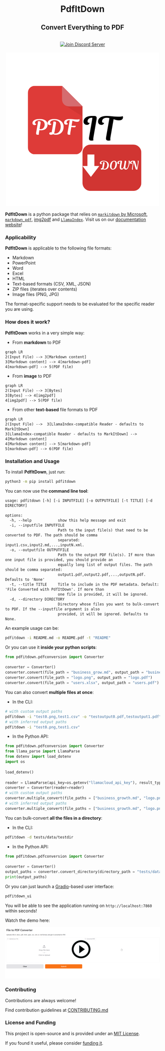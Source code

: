 <div align="center">
<h1>PdfItDown</h1>
<h2>Convert Everything to PDF</h2>
</div>
<br>
<div align="center">
    <a href="https://discord.gg/AXcVf269"><img src="https://img.shields.io/badge/Discord-%235865F2.svg?style=for-the-badge&logo=discord&logoColor=white" alt="Join Discord Server" width=200 height=60></a>
</div>
<br>
<div align="center">
    <img src="https://raw.githubusercontent.com/AstraBert/PdfItDown/main/img/logo.png" alt="PdfItDown Logo">
</div>

**PdfItDown** is a python package that relies on [`markitdown` by Microsoft](https://github.com/microsoft/markitdown/), [`markdown_pdf`](https://github.com/vb64/markdown-pdf), [img2pdf](https://pypi.org/project/img2pdf/) and [`LlamaIndex`](https://www.llamaindex.ai/). Visit us on our [documentation website](https://pdfitdown.eu)!

### Applicability

**PdfItDown** is applicable to the following file formats:

- Markdown
- PowerPoint
- Word
- Excel
- HTML
- Text-based formats (CSV, XML, JSON)
- ZIP files (iterates over contents)
- Image files (PNG, JPG)

The format-specific support needs to be evaluated for the specific reader you are using.

### How does it work?

**PdfItDown** works in a very simple way:

- From **markdown** to PDF

```mermaid
graph LR
2(Input File) --> 3[Markdown content]
3[Markdown content] --> 4[markdown-pdf]
4[markdown-pdf] --> 5(PDF file)
```

- From **image** to PDF

```mermaid
graph LR
2(Input File) --> 3[Bytes]
3[Bytes] --> 4[img2pdf]
4[img2pdf] --> 5(PDF file)
```

- From other **text-based** file formats to PDF

```mermaid
graph LR
2(Input File) -->  3[LlamaIndex-compatible Reader - defaults to MarkItDown]
3[LlamaIndex-compatible Reader - defaults to MarkItDown] -->  4[Markdown content]
4[Markdown content] --> 5[markdown-pdf]
5[markdown-pdf] --> 6(PDF file)
```

### Installation and Usage

To install **PdfItDown**, just run:

```bash
python3 -m pip install pdfitdown
```

You can now use the **command line tool**:

```
usage: pdfitdown [-h] [-i INPUTFILE] [-o OUTPUTFILE] [-t TITLE] [-d DIRECTORY]

options:
  -h, --help            show this help message and exit
  -i, --inputfile INPUTFILE
                        Path to the input file(s) that need to be converted to PDF. The path should be comma
                        separated: input1.csv,input2.md,...,inputN.xml.
  -o, --outputfile OUTPUTFILE
                        Path to the output PDF file(s). If more than one input file is provided, you should provide an
                        equally long list of output files. The path should be comma separated:
                        output1.pdf,output2.pdf,...,outputN.pdf. Defaults to 'None'
  -t, --title TITLE     Title to include in the PDF metadata. Default: 'File Converted with PdfItDown'. If more than
                        one file is provided, it will be ignored.
  -d, --directory DIRECTORY
                        Directory whose files you want to bulk-convert to PDF. If the --inputfile argument is also
                        provided, it will be ignored. Defaults to None.
```

An example usage can be:

```bash
pdfitdown -i README.md -o README.pdf -t "README"
```

Or you can use it **inside your python scripts**:

```python
from pdfitdown.pdfconversion import Converter

converter = Converter()
converter.convert(file_path = "business_grow.md", output_path = "business_growth.pdf", title="Business Growth for Q3 in 2024")
converter.convert(file_path = "logo.png", output_path = "logo.pdf")
converter.convert(file_path = "users.xlsx", output_path = "users.pdf")
```

You can also convert **multiple files at once**:

- In the CLI:

```bash
# with custom output paths
pdfitdown -i "test0.png,test1.csv" -o "testoutput0.pdf,testoutput1.pdf"
# with inferred output paths
pdfitdown -i "test0.png,test1.csv"
```

- In the Python API:

```python
from pdfitdown.pdfconversion import Converter
from llama_parse import LlamaParse
from dotenv import load_dotenv
import os

load_dotenv()

reader = LlamaParse(api_key=os.getenv("llamacloud_api_key"), result_type="markdown")
converter = Converter(reader=reader)
# with custom output paths
converter.multiple_convert(file_paths = ["business_growth.md", "logo.png"], output_paths = ["business_growth.pdf", "logo.pdf"])
# with inferred output paths
converter.multiple_convert(file_paths = ["business_growth.md", "logo.png"])
```

You can bulk-convert **all the files in a directory**:

- In the CLI:

```bash
pdfitdown -d tests/data/testdir
```

- In the Python API:

```python
from pdfitdown.pdfconversion import Converter

converter = Converter()
output_paths = converter.convert_directory(directory_path = "tests/data/testdir")
print(output_paths)
```

Or you can just launch a [Gradio](https://gradio.app)-based user interface:

```bash
pdfitdown_ui
```

You will be able to see the application running on `http://localhost:7860` within seconds!

Watch the demo here:

[![Watch the video demo!](https://raw.githubusercontent.com/AstraBert/PdfItDown/main/img/thumbnail.png)](https://raw.githubusercontent.com/AstraBert/PdfItDown/main/img/pdfitdown_ui_demo.mp4)

### Contributing

Contributions are always welcome!

Find contribution guidelines at [CONTRIBUTING.md](https://github.com/AstraBert/PdfItDown/tree/main/CONTRIBUTING.md)

### License and Funding

This project is open-source and is provided under an [MIT License](https://github.com/AstraBert/PdfItDown/tree/main/LICENSE).

If you found it useful, please consider [funding it](https://github.com/sponsors/AstraBert).
